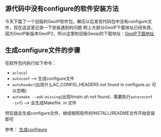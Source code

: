 ## 源代码中没有configure的软件安装方法
今天下载了一个旧版的GeoIP软件包，解压以后发现代码包中没有configure文件，现在这这里记录一下安装遇到的问题
网上大部分GeoIP下载地址已经失效，因为GeoIP新版本GeoIP2，所以这里附旧版Geoip的下载地址：[GeoIP下载地址](https://github.com/maxmind/geoip-api-c/releases)

## 生成configure文件的步骤
在软件包内执行如下命令：
- `aclocal`
- `autoconf` --> 生成configure文件
- `autoheader`(出现什么AC_CONFIG_HEADERS not found in configure.ac 可以忽略)
- `automake --add-missing`(出现ltmain.sh not found，需要执行`autoreconf  -ivf`)  --> 会生成Makefile
.in 文件

然后就会生成configure文件，继续按照软件的INSTALL/README文件开始安装即可

参考： [生成configure](https://blog.csdn.net/BabyBirdToFly/article/details/69941756)
